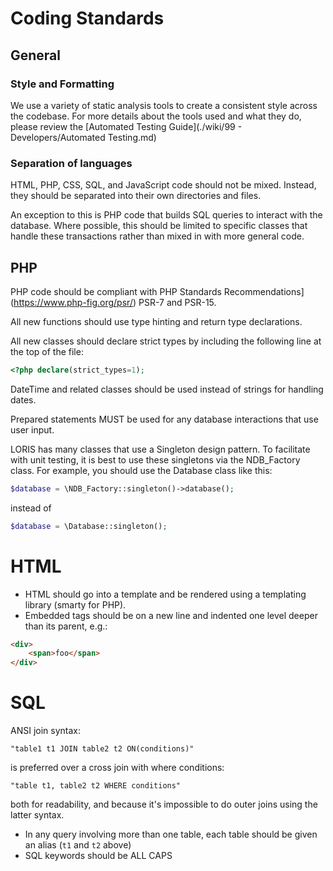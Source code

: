 # Coding Standards

## General 

### Style and Formatting
We use a variety of static analysis tools to create a consistent style across
the codebase. For more details about the tools used and what they do,
please review the [Automated Testing Guide](./wiki/99 - Developers/Automated Testing.md)

### Separation of languages
HTML, PHP, CSS, SQL, and JavaScript code should not be mixed. Instead, they
should be separated into their own directories and files.

An exception to this is PHP code that builds SQL queries to interact with the
database. Where possible, this should be limited to specific classes that
handle these transactions rather than mixed in with more general code.

## PHP
PHP code should be compliant with PHP Standards Recommendations](https://www.php-fig.org/psr/) PSR-7 and PSR-15.

All new functions should use type hinting and return type declarations.

All new classes should declare strict types by including the following line at
the top of the file:
```php
<?php declare(strict_types=1);
```

DateTime and related classes should be used instead of strings for handling dates.

Prepared statements MUST be used for any database interactions that use user input.

LORIS has many classes that use a Singleton design pattern. To facilitate with
unit testing, it is best to use these singletons via the NDB_Factory class.
For example, you should use the Database class like this:

```php
$database = \NDB_Factory::singleton()->database();
```

instead of 

```php
$database = \Database::singleton();
```

# HTML
- HTML should go into a template and be rendered using a templating library (smarty for PHP).
- Embedded tags should be on a new line and indented one level deeper than its
parent, e.g.:
```html
<div>
    <span>foo</span>
</div>
```

# SQL
ANSI join syntax:
```mysql
"table1 t1 JOIN table2 t2 ON(conditions)"
```
 is preferred over a cross join with where conditions:
 ```mysql
 "table t1, table2 t2 WHERE conditions"
 ```
 both for readability, and because it's impossible to do outer joins using the latter syntax.
 
- In any query involving more than one table, each table should be given an alias (`t1` and `t2` above)
- SQL keywords should be ALL CAPS
